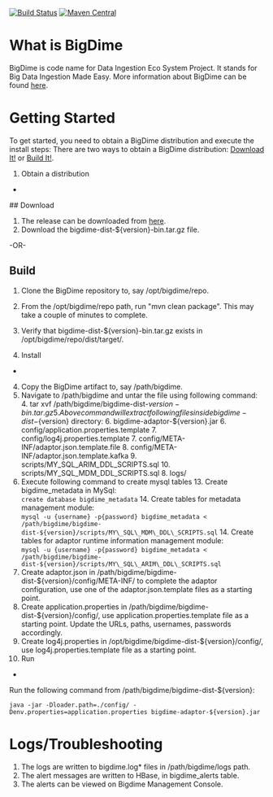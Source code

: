 [![Build Status](https://travis-ci.org/stubhub/bigdime.svg?branch=develop)](https://travis-ci.org/stubhub/bigdime)
[![Maven Central](https://maven-badges.herokuapp.com/maven-central/io.bigdime/bigdime-core/badge.svg)](https://maven-badges.herokuapp.com/maven-central/io.bigdime/bigdime-core)

What is BigDime
=====
BigDime is code name for Data Ingestion Eco System Project. It stands for Big Data Ingestion Made Easy. More information about BigDime can be found [here](https://github.com/stubhub/bigdime/wiki).

Getting Started
=====
To get started, you need to obtain a BigDime distribution and execute the install steps: There are two ways to obtain a BigDime distribution: [Download It!](#download) or [Build It!](#build).
1. Obtain a distribution
-
<a name="download">
## Download
</a>

1. The release can be downloaded from [here](https://oss.sonatype.org/content/groups/public/io/bigdime/bigdime-dist/).
2. Download the bigdime-dist-${version}-bin.tar.gz file.

-OR-
<a name="build">
## Build
</a>

1. Clone the BigDime repository to, say /opt/bigdime/repo.
2. From the /opt/bigdime/repo path, run "mvn clean package". This may take a couple of minutes to complete.
3. Verify that bigdime-dist-${version}-bin.tar.gz exists in /opt/bigdime/repo/dist/target/.

2. Install
-
4. Copy the BigDime artifact to, say /path/bigdime.
5. Navigate to /path/bigdime and untar the file using following command:
	4. tar xvf /path/bigdime/bigdime-dist-${version}-bin.tar.gz
	5. Above command will extract following files inside bigdime-dist-${version} directory:
		6. bigdime-adaptor-${version}.jar
		6. config/application.properties.template
		7. config/log4j.properties.template
		7. config/META-INF/adaptor.json.template.file
		8. config/META-INF/adaptor.json.template.kafka
		9. scripts/MY_SQL_ARIM_DDL_SCRIPTS.sql
		10. scripts/MY_SQL_MDM_DDL_SCRIPTS.sql
		8. logs/
9. Execute following command to create mysql tables
	13. Create bigdime_metadata in MySql:<br/>
		```
		create database bigdime_metadata
		```	
	14. Create tables for metadata management module:<br/>
		```
		mysql -u {username} -p{password} bigdime_metadata < /path/bigdime/bigdime-dist-${version}/scripts/MY\_SQL\_MDM\_DDL\_SCRIPTS.sql
		```
	14. Create tables for adaptor runtime information management module:<br/>
		```
		mysql -u {username} -p{password} bigdime_metadata < /path/bigdime/bigdime-dist-${version}/scripts/MY\_SQL\_ARIM\_DDL\_SCRIPTS.sql
		```
15. Create adaptor.json in /path/bigdime/bigdime-dist-${version}/config/META-INF/ to complete the adaptor configuration, use one of the adaptor.json.template files as a starting point.
10. Create application.properties in /path/bigdime/bigdime-dist-${version}/config/, use application.properties.template file as a starting point. Update the URLs, paths, usernames, passwords accordingly.
11. Create log4j.properties in /opt/bigdime/bigdime-dist-${version}/config/, use log4j.properties.template file as a starting point.
3. Run
-
Run the following command from /path/bigdime/bigdime-dist-${version}:

```
java -jar -Dloader.path=./config/ -Denv.properties=application.properties bigdime-adaptor-${version}.jar
```

Logs/Troubleshooting
=====
1. The logs are written to bigdime.log* files in /path/bigdime/logs path.
2. The alert messages are written to HBase, in bigdime_alerts table.
3. The alerts can be viewed on Bigdime Management Console.

